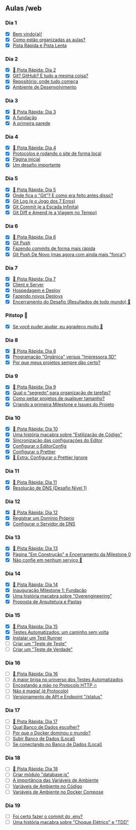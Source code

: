 ## Aulas /web
### Dia 1
- [x] [Bem vindo(a)!](https://curso.dev/web/bem-vindo)
- [x] [Como estão organizadas as aulas?](https://curso.dev/web/como-funciona)
- [x] [Pista Rápida e Pista Lenta](https://curso.dev/web/pista-rapida-pista-lenta)
### Dia 2
- [x] [🚗 Pista Rápida: Dia 2](https://curso.dev/web/pista-rapida-Dia-2)
- [x] [Git? GitHub? É tudo a mesma coisa?](https://curso.dev/web/git-github)
- [x] [Repositório: onde tudo começa](https://curso.dev/web/repositorio)
- [x] [Ambiente de Desenvolvimento](https://curso.dev/web/ambiente-de-desenvolvimento)
### Dia 3
- [x] [🚗 Pista Rápida: Dia 3](https://curso.dev/web/pista-rapida-Dia-3)
- [x] [A fundação](https://curso.dev/web/nvm-e-nodejs)
- [x] [A primeira parede](https://curso.dev/web/nextjs)
### Dia 4
- [x] [🚗 Pista Rápida: Dia 4](https://curso.dev/web/pista-rapida-Dia-4)
- [x] [Protocolos e rodando o site de forma local](https://curso.dev/web/npm-run-dev)
- [x] [Página inicial](https://curso.dev/web/home)
- [x] [Um desafio importante](https://curso.dev/web/home-desafio)
### Dia 5
- [x] [🚗 Pista Rápida: Dia 5](https://curso.dev/web/pista-rapida-Dia-5)
- [x] [Onde fica o "Git"? E como era feito antes disso?](https://curso.dev/web/git-introducao)
- [x] [Git Log (e o Jogo dos 7 Erros)](https://curso.dev/web/git-log)
- [x] [Git Commit (e a Escada Infinita)](https://curso.dev/web/git-commit)
- [x] [Git Diff e Amend (e a Viagem no Tempo)](https://curso.dev/web/git-diff-amend)
### Dia 6
- [x] [🚗 Pista Rápida: Dia 6](https://curso.dev/web/pista-rapida-Dia-6)
- [x] [Git Push](https://curso.dev/web/git-push)
- [x] [Fazendo commits de forma mais rápida](https://curso.dev/web/git-commit-m)
- [x] [Git Push De Novo (mas agora com ainda mais "força")](https://curso.dev/web/git-push-force)
### Dia 7
- [x] [🚗 Pista Rápida: Dia 7](https://curso.dev/web/pista-rapida-Dia-7)
- [x] [Client e Server](https://curso.dev/web/client-server)
- [x] [Hospedagem e Deploy](https://curso.dev/web/hospedagem-e-deploy)
- [x] [Fazendo novos Deploys](https://curso.dev/web/novos-deploys)
- [x] [Encerramento do Desafio (Resultados de todo mundo) 🎉](https://curso.dev/web/desafio-encerramento)
### Pitstop 🏁
- [x] [Se você puder ajudar, eu agradeço muito 🤝](https://curso.dev/web/feedback-inicio)
### Dia 8
- [x] [🚗 Pista Rápida: Dia 8](https://curso.dev/web/pista-rapida-Dia-8)
- [x] [Programação "Orgânica" versus "Impressora 3D"](https://curso.dev/web/organico-vs-impressora-3d)
- [x] [Por que meus projetos sempre dão certo?](https://curso.dev/web/projetos-darem-certo)
### Dia 9
- [x] [🚗 Pista Rápida: Dia 9](https://curso.dev/web/pista-rapida-Dia-9)
- [x] [Qual o “segredo” para organização de tarefas?](https://curso.dev/web/organizacao-de-tarefas)
- [x] [Como peitar projetos de qualquer tamanho?](https://curso.dev/web/projetos-qualquer-tamanho)
- [x] [Criando a primeira Milestone e Issues do Projeto](https://curso.dev/web/github-milestones-issues)
### Dia 10
- [x] [🚗 Pista Rápida: Dia 10](https://curso.dev/web/pista-rapida-Dia-10)
- [x] [Uma história macabra sobre "Estilização de Código"](https://curso.dev/web/code-style-historia)
- [x] [Sincronização das configurações do Editor](https://curso.dev/web/codespaces-settings-sync)
- [x] [Configurar o EditorConfig](https://curso.dev/web/configurar-editorconfig)
- [x] [Configurar o Prettier](https://curso.dev/web/configurar-prettier)
- [x] [🎁 Extra: Configurar o Prettier Ignore](https://curso.dev/web/configurar-prettierignore)
### Dia 11
- [x] [🚗 Pista Rápida: Dia 11](https://curso.dev/web/pista-rapida-Dia-11)
- [x] [Resolução de DNS (Desafio Nível 1)](https://curso.dev/web/resolucao-dns-nivel-1)
### Dia 12
- [x] [🚗 Pista Rápida: Dia 12](https://curso.dev/web/pista-rapida-Dia-12)
- [x] [Registrar um Domínio Próprio](https://curso.dev/web/registrar-dominio-proprio)
- [x] [Configurar o Servidor de DNS](https://curso.dev/web/configurar-servidor-dns)
### Dia 13
- [x] [🚗 Pista Rápida: Dia 13](https://curso.dev/web/pista-rapida-Dia-13)
- [x] [Página "Em Construção" e Encerramento da Milestone 0](https://curso.dev/web/milestone-0-encerramento)
- [x] [Não confie em nenhum serviço 🛑](https://curso.dev/web/uptime-dos-servicos)
### Dia 14
- [x] [🚗 Pista Rápida: Dia 14](https://curso.dev/web/pista-rapida-Dia-14)
- [x] [Inauguração Milestone 1: Fundação](https://curso.dev/web/milestone-1-inauguracao)
- [x] [Uma história macabra sobre "Overengineering"](https://curso.dev/web/overengineering-historia)
- [x] [Proposta de Arquitetura e Pastas](https://curso.dev/web/arquitetura-e-pastas)
### Dia 15
- [x] [🚗 Pista Rápida: Dia 15](https://curso.dev/web/pista-rapida-Dia-15)
- [x] [Testes Automatizados: um caminho sem volta](https://curso.dev/web/testes-automatizados-introducao)
- [x] [Instalar um Test Runner](https://curso.dev/web/testes-automatizados-test-runner)
- [ ] [Criar um "Teste de Teste"](https://curso.dev/web/testes-automatizados-primeiro-teste)
- [ ] [Criar um "Teste de Verdade"](https://curso.dev/web/testes-automatizados-segundo-teste)
### Dia 16
- [ ] [🚗 Pista Rápida: Dia 16](https://curso.dev/web/pista-rapida-Dia-16)
- [ ] [A maior briga no universo dos Testes Automatizados](https://curso.dev/web/testes-automatizados-briga)
- [ ] [Encostando a mão no Protocolo HTTP 🔥](https://curso.dev/web/encostando-no-http)
- [ ] [Não é magia! (é Protocolo)](https://curso.dev/web/nao-e-magia)
- [ ] [Versionamento de API e Endpoint "/status"](https://curso.dev/web/versionamento-de-api-endpoint-status)
### Dia 17
- [ ] [🚗 Pista Rápida: Dia 17](https://curso.dev/web/pista-rapida-Dia-17)
- [ ] [Qual Banco de Dados escolher?](https://curso.dev/web/banco-de-dados-qual-escolher)
- [ ] [Por que o Docker dominou o mundo?](https://curso.dev/web/docker-dominou-mundo)
- [ ] [Subir Banco de Dados (Local)](https://curso.dev/web/banco-de-dados-local-instalando)
- [ ] [Se conectando no Banco de Dados (Local)](https://curso.dev/web/banco-de-dados-local-conectando)
### Dia 18
- [ ] [🚗 Pista Rápida: Dia 18](https://curso.dev/web/pista-rapida-Dia-18)
- [ ] [Criar módulo "database.js"](https://curso.dev/web/criar-modulo-database)
- [ ] [A importância das Variáveis de Ambiente](https://curso.dev/web/variaveis-de-ambiente-introducao)
- [ ] [Variáveis de Ambiente no Código](https://curso.dev/web/variaveis-de-ambiente-implementando-codigo)
- [ ] [Variáveis de Ambiente no Docker Compose](https://curso.dev/web/variaveis-de-ambiente-implementando-docker-compose)
### Dia 19
- [ ] [Foi certo fazer o commit do .env?](https://curso.dev/web/commit-dotenv)
- [ ] [Uma história macabra sobre "Choque Elétrico" e "TDD"](https://curso.dev/web/choque-eletrico-historia)
